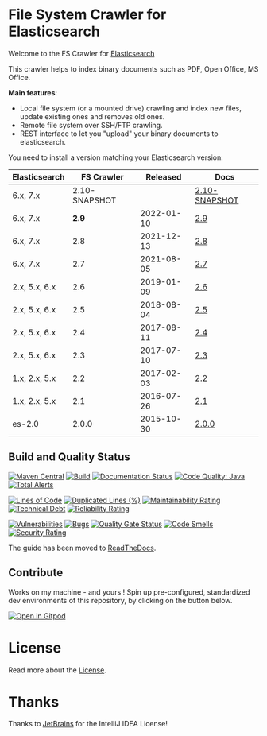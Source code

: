 # File System Crawler for Elasticsearch

Welcome to the FS Crawler for [Elasticsearch](https://elastic.co/)

This crawler helps to index binary documents such as PDF, Open Office, MS Office.

**Main features**:

* Local file system (or a mounted drive) crawling and index new files, update existing ones and removes old ones.
* Remote file system over SSH/FTP crawling.
* REST interface to let you "upload" your binary documents to elasticsearch.

You need to install a version matching your Elasticsearch version:

|    Elasticsearch   | FS Crawler    | Released   | Docs                                                                          |
|--------------------|---------------|------------|-------------------------------------------------------------------------------|
| 6.x, 7.x           | 2.10-SNAPSHOT |            | [2.10-SNAPSHOT](https://fscrawler.readthedocs.io/en/latest/)                  |
| 6.x, 7.x           | **2.9**       | 2022-01-10 | [2.9](https://fscrawler.readthedocs.io/en/fscrawler-2.9/)                     |
| 6.x, 7.x           | 2.8           | 2021-12-13 | [2.8](https://fscrawler.readthedocs.io/en/fscrawler-2.8/)                     |
| 6.x, 7.x           | 2.7           | 2021-08-05 | [2.7](https://fscrawler.readthedocs.io/en/fscrawler-2.7/)                     |
| 2.x, 5.x, 6.x      | 2.6           | 2019-01-09 | [2.6](https://fscrawler.readthedocs.io/en/fscrawler-2.6)                      |
| 2.x, 5.x, 6.x      | 2.5           | 2018-08-04 | [2.5](https://fscrawler.readthedocs.io/en/fscrawler-2.5)                      |
| 2.x, 5.x, 6.x      | 2.4           | 2017-08-11 | [2.4](https://github.com/dadoonet/fscrawler/blob/fscrawler-2.4/README.md)     |
| 2.x, 5.x, 6.x      | 2.3           | 2017-07-10 | [2.3](https://github.com/dadoonet/fscrawler/blob/fscrawler-2.3/README.md)     |
| 1.x, 2.x, 5.x      | 2.2           | 2017-02-03 | [2.2](https://github.com/dadoonet/fscrawler/blob/fscrawler-2.2/README.md)     |
| 1.x, 2.x, 5.x      | 2.1           | 2016-07-26 | [2.1](https://github.com/dadoonet/fscrawler/blob/fscrawler-2.1/README.md)     |
|    es-2.0          | 2.0.0         | 2015-10-30 | [2.0.0](https://github.com/dadoonet/fscrawler/blob/fscrawler-2.0.0/README.md) |

## Build and Quality Status

[![Maven Central](https://maven-badges.herokuapp.com/maven-central/fr.pilato.elasticsearch.crawler/fscrawler-distribution/badge.svg?style=flat-square)](https://maven-badges.herokuapp.com/maven-central/fr.pilato.elasticsearch.crawler/fscrawler-distribution/)
[![Build](https://github.com/dadoonet/fscrawler/actions/workflows/maven.yml/badge.svg)](https://github.com/dadoonet/fscrawler/actions/workflows/maven.yml)
[![Documentation Status](https://readthedocs.org/projects/fscrawler/badge/?version=latest)](https://fscrawler.readthedocs.io/en/latest/?badge=latest)
[![Code Quality: Java](https://img.shields.io/lgtm/grade/java/g/dadoonet/fscrawler.svg?logo=lgtm&logoWidth=18)](https://lgtm.com/projects/g/dadoonet/fscrawler/context:java)
[![Total Alerts](https://img.shields.io/lgtm/alerts/g/dadoonet/fscrawler.svg?logo=lgtm&logoWidth=18)](https://lgtm.com/projects/g/dadoonet/fscrawler/alerts)

[![Lines of Code](https://sonarcloud.io/api/project_badges/measure?project=dadoonet_fscrawler&metric=ncloc)](https://sonarcloud.io/summary/new_code?id=dadoonet_fscrawler)
[![Duplicated Lines (%)](https://sonarcloud.io/api/project_badges/measure?project=dadoonet_fscrawler&metric=duplicated_lines_density)](https://sonarcloud.io/summary/new_code?id=dadoonet_fscrawler)
[![Maintainability Rating](https://sonarcloud.io/api/project_badges/measure?project=dadoonet_fscrawler&metric=sqale_rating)](https://sonarcloud.io/summary/new_code?id=dadoonet_fscrawler)
[![Technical Debt](https://sonarcloud.io/api/project_badges/measure?project=dadoonet_fscrawler&metric=sqale_index)](https://sonarcloud.io/summary/new_code?id=dadoonet_fscrawler)
[![Reliability Rating](https://sonarcloud.io/api/project_badges/measure?project=dadoonet_fscrawler&metric=reliability_rating)](https://sonarcloud.io/summary/new_code?id=dadoonet_fscrawler)

[![Vulnerabilities](https://sonarcloud.io/api/project_badges/measure?project=dadoonet_fscrawler&metric=vulnerabilities)](https://sonarcloud.io/summary/new_code?id=dadoonet_fscrawler)
[![Bugs](https://sonarcloud.io/api/project_badges/measure?project=dadoonet_fscrawler&metric=bugs)](https://sonarcloud.io/summary/new_code?id=dadoonet_fscrawler)
[![Quality Gate Status](https://sonarcloud.io/api/project_badges/measure?project=dadoonet_fscrawler&metric=alert_status)](https://sonarcloud.io/summary/new_code?id=dadoonet_fscrawler)
[![Code Smells](https://sonarcloud.io/api/project_badges/measure?project=dadoonet_fscrawler&metric=code_smells)](https://sonarcloud.io/summary/new_code?id=dadoonet_fscrawler)
[![Security Rating](https://sonarcloud.io/api/project_badges/measure?project=dadoonet_fscrawler&metric=security_rating)](https://sonarcloud.io/summary/new_code?id=dadoonet_fscrawler)

The guide has been moved to [ReadTheDocs](https://fscrawler.readthedocs.io/en/latest/).

## Contribute

Works on my machine - and yours ! Spin up pre-configured, standardized dev environments of this repository, by clicking on the button below.

[![Open in Gitpod](https://gitpod.io/button/open-in-gitpod.svg)](https://gitpod.io/#/https://github.com/dadoonet/fscrawler)

# License

Read more about the [License](https://fscrawler.readthedocs.io/en/latest/index.html#license).

# Thanks

Thanks to [JetBrains](https://www.jetbrains.com/?from=FSCrawler) for the IntelliJ IDEA License!
